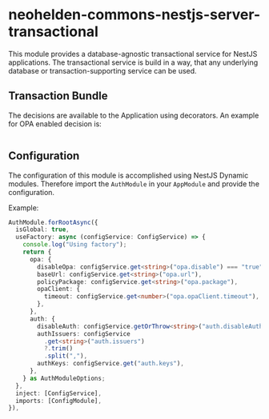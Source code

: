 # neohelden-commons-nestjs-server-transactional

This module provides a database-agnostic transactional service for NestJS applications.
The transactional service is build in a way, that any underlying database or transaction-supporting service can be used.


## Transaction Bundle

The decisions are available to the Application using decorators. 
An example for OPA enabled decision is: 

```typescript

```

## Configuration 

The configuration of this module is accomplished using NestJS Dynamic modules. 
Therefore import the `AuthModule` in your `AppModule` and provide the configuration.

Example: 

```typescript
AuthModule.forRootAsync({
  isGlobal: true,
  useFactory: async (configService: ConfigService) => {
    console.log("Using factory");
    return {
      opa: {
        disableOpa: configService.get<string>("opa.disable") === "true",
        baseUrl: configService.get<string>("opa.url"),
        policyPackage: configService.get<string>("opa.package"),
        opaClient: {
          timeout: configService.get<number>("opa.opaClient.timeout"),
        },
      },
      auth: {
        disableAuth: configService.getOrThrow<string>("auth.disableAuth") === "true",
        authIssuers: configService
          .get<string>("auth.issuers")
          ?.trim()
          .split(","),
        authKeys: configService.get("auth.keys"),
      },
    } as AuthModuleOptions;
  },
  inject: [ConfigService],
  imports: [ConfigModule],
}),
```

